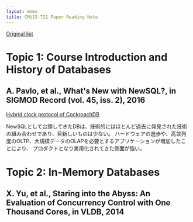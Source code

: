 ```yaml
---
layout: memo
title: CMU15-721 Paper Reading Note
---
```


[Original list](https://15721.courses.cs.cmu.edu/spring2020/schedule.html)

# Topic 1: Course Introduction and History of Databases 
## A. Pavlo, et al., What's New with NewSQL?, in SIGMOD Record (vol. 45, iss. 2), 2016

[Hybrid clock protocol of CockroachDB](https://www.cockroachlabs.com/blog/living-without-atomic-clocks/)

NewSQLとして台頭してきたDBは、技術的にはほとんど過去に発見された技術の組み合わせであり、目新しいものは少ない。
ハードウェアの進歩や、高並列度のOLTP、大規模データのOLAPを必要とするアプリケーションが増加したことにより、
プロダクトとなり実用化されてきた側面が強い。

# Topic 2: In-Memory Databases
## X. Yu, et al., Staring into the Abyss: An Evaluation of Concurrency Control with One Thousand Cores, in VLDB, 2014
